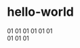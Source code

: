 # hello-world

01
  01 
    01 
      01
        01
          01  
            01
              01
                01  
